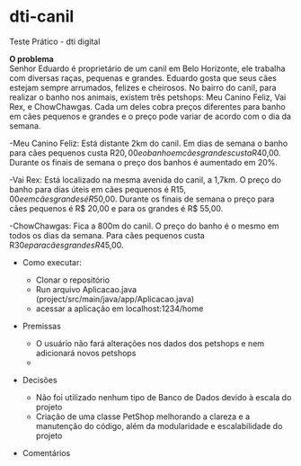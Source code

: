 # dti-canil
Teste Prático - dti digital      
  
**O problema**  
Senhor Eduardo é proprietário de um canil em Belo Horizonte, ele trabalha com
diversas raças, pequenas e grandes. Eduardo gosta que seus cães estejam sempre
arrumados, felizes e cheirosos.
No bairro do canil, para realizar o banho nos animais, existem três petshops: Meu
Canino Feliz, Vai Rex, e ChowChawgas. Cada um deles cobra preços diferentes para
banho em cães pequenos e grandes e o preço pode variar de acordo com o dia da
semana.  

-Meu Canino Feliz: Está distante 2km do canil. Em dias de semana o banho para
cães pequenos custa R$20,00 e o banho em cães grandes custa R$40,00.
Durante os finais de semana o preço dos banhos é aumentado em 20%.  

-Vai Rex: Está localizado na mesma avenida do canil, a 1,7km. O preço do banho
para dias úteis em cães pequenos é R$15,00 e em cães grandes é R$50,00.
Durante os finais de semana o preço para cães pequenos é R$ 20,00 e para os
grandes é R$ 55,00.   
     
-ChowChawgas: Fica a 800m do canil. O preço do banho é o mesmo em todos os
dias da semana. Para cães pequenos custa R$30 e para cães grandes R$45,00.    
      
- Como executar:  
  - Clonar o repositório  
  - Run arquivo Aplicacao.java (project/src/main/java/app/Aplicacao.java)
  - acessar a aplicação em localhost:1234/home  

- Premissas
  - O usuário não fará alterações nos dados dos petshops e nem adicionará novos petshops
  -   

- Decisões
  - Não foi utilizado nenhum tipo de Banco de Dados devido à escala do projeto
  - Criação de uma classe PetShop melhorando a clareza e a manutenção do código, além da modularidade e escalabilidade do projeto

- Comentários
  
  


